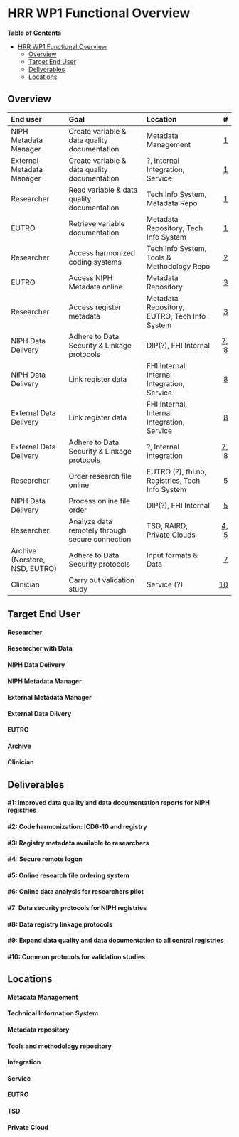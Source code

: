 # HRR WP1 Functional Overview

**Table of Contents** 

- [HRR WP1 Functional Overview](#hrrwp1functionaloverview)
  - [Overview](#overview)
  - [Target End User](#target-end-user)
  - [Deliverables](#deliverables)
  - [Locations](#locations)

## Overview

| End user  | Goal  | Location | # |
| :------------ | :--------------- | :----- | ----:|
| NIPH Metadata Manager | Create variable & data quality documentation | Metadata Management | [1](#1-improved-data-quality-and-data-documentation-reports-for-niph-registries) |
| External Metadata Manager | Create variable & data quality documentation | ?, Internal Integration, Service | [1](#1-improved-data-quality-and-data-documentation-reports-for-niph-registries) |
| Researcher | Read variable & data quality documentation | Tech Info System, Metadata Repo | [1](#1-improved-data-quality-and-data-documentation-reports-for-niph-registries)  |
| EUTRO | Retrieve variable documentation | Metadata Repository, Tech Info System | [1](#1-improved-data-quality-and-data-documentation-reports-for-niph-registries)  |
| Researcher | Access harmonized coding systems | Tech Info System, Tools & Methodology Repo | [2](#2-code-harmonization-icd6-10-and-registry)  |
| EUTRO | Access NIPH Metadata online | Metadata Repository | [3](#3-registry-metadata-available-to-researchers)  |
| Researcher | Access register metadata | Metadata Repository, EUTRO, Tech Info System | [3](#3-registry-metadata-available-to-researchers)  |
| NIPH Data Delivery | Adhere to Data Security & Linkage protocols | DIP(?), FHI Internal | [7](#7-data-security-protocols-for-niph-registries), [8](#8-data-registry-linkage-protocols)  |
| NIPH Data Delivery | Link register data | FHI Internal, Internal Integration, Service | [8](#8-data-registry-linkage-protocols) |
| External Data Delivery | Link register data | FHI Internal, Internal Integration, Service | [8](#8-data-registry-linkage-protocols)  |
| External Data Delivery | Adhere to Data Security & Linkage protocols | ?, Internal Integration | [7](#7-data-security-protocols-for-niph-registries), [8](#8-data-registry-linkage-protocols)  |
| Researcher | Order research file online | EUTRO (?), fhi.no, Registries, Tech Info System | [5](#5-online-research-file-ordering-system)  |
| NIPH Data Delivery | Process online file order | DIP(?), FHI Internal | [5](#5-online-research-file-ordering-system)  |
| Researcher | Analyze data remotely through secure connection | TSD, RAIRD, Private Clouds | [4](#4-secure-remote-logon),  [5](#5-online-research-file-ordering-system)  |
| Archive (Norstore, NSD, EUTRO) | Adhere to Data Security protocols | Input formats & Data | [7](#7-data-security-protocols-for-niph-registries)  |
| Clinician | Carry out validation study | Service (?) | [10](#10-common-protocols-for-validation-studies)  |


## Target End User

#### Researcher

#### Researcher with Data

#### NIPH Data Delivery

#### NIPH Metadata Manager

#### External Metadata Manager

#### External Data Dlivery

#### EUTRO

#### Archive

#### Clinician


## Deliverables


#### #1: Improved data quality and data documentation reports for NIPH registries
#### #2: Code harmonization: ICD6-10 and registry
#### #3: Registry metadata available to researchers
#### #4: Secure remote logon
#### #5: Online research file ordering system
#### #6: Online data analysis for researchers pilot
#### #7: Data security protocols for NIPH registries
#### #8: Data registry linkage protocols
#### #9: Expand data quality and data documentation to all central registries
#### #10: Common protocols for validation studies


## Locations


#### Metadata Management

#### Technical Information System

#### Metadata repository

#### Tools and methodology repository

#### Integration

#### Service

#### EUTRO

#### TSD

#### Private Cloud
